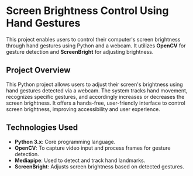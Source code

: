 # Screen Brightness Control Using Hand Gestures

This project enables users to control their computer's screen brightness through hand gestures using Python and a webcam. It utilizes **OpenCV** for gesture detection and **ScreenBright** for adjusting brightness.

## Project Overview

This Python project allows users to adjust their screen's brightness using hand gestures detected via a webcam. The system tracks hand movement, recognizes specific gestures, and accordingly increases or decreases the screen brightness. It offers a hands-free, user-friendly interface to control screen brightness, improving accessibility and user experience.

## Technologies Used

- **Python 3.x**: Core programming language.
- **OpenCV**: To capture video input and process frames for gesture detection.
- **Mediapipe**: Used to detect and track hand landmarks.
- **ScreenBright**: Adjusts screen brightness based on detected gestures.


